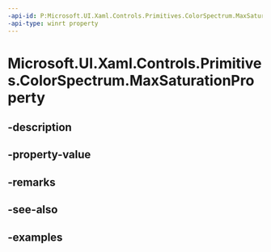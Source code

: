 ```yaml
---
-api-id: P:Microsoft.UI.Xaml.Controls.Primitives.ColorSpectrum.MaxSaturationProperty
-api-type: winrt property
---
```


<!-- Property syntax.
public DependencyProperty MaxSaturationProperty { get; }
-->

# Microsoft.UI.Xaml.Controls.Primitives.ColorSpectrum.MaxSaturationProperty

## -description

## -property-value

## -remarks

## -see-also

## -examples

